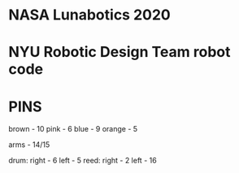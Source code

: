 # NASA Lunabotics 2020
# NYU Robotic Design Team robot code

# PINS

brown - 10
pink - 6
blue - 9
orange - 5

arms - 14/15

drum:
    right - 6
    left - 5
reed: 
    right - 2
    left - 16
